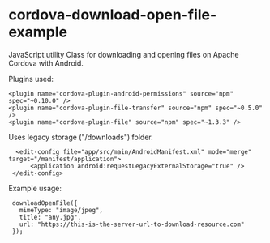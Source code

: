 # cordova-download-open-file-example

JavaScript utility Class for downloading and opening files on Apache Cordova with Android.

Plugins used:
```
<plugin name="cordova-plugin-android-permissions" source="npm" spec="~0.10.0" />
<plugin name="cordova-plugin-file-transfer" source="npm" spec="~0.5.0" />
<plugin name="cordova-plugin-file" source="npm" spec="~1.3.3" />
```

Uses legacy storage ("/downloads") folder.
```
  <edit-config file="app/src/main/AndroidManifest.xml" mode="merge" target="/manifest/application">
      <application android:requestLegacyExternalStorage="true" />
 </edit-config>
 ```

Example usage: 
 ```
  downloadOpenFile({
    mimeType: "image/jpeg",
    title: "any.jpg",
    url: "https://this-is-the-server-url-to-download-resource.com"
  });
   ```
